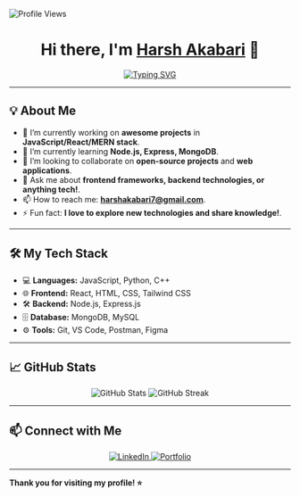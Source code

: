 <!-- Profile Views Counter -->
![Profile Views](https://komarev.com/ghpvc/?username=Harshakabari&label=Profile%20views&color=0e75b6&style=flat)

<h1 align="center">Hi there, I'm <a href="https://harshakabari5.vercel.app" target="_blank">Harsh Akabari</a> 👋</h1>

<p align="center">
  <a href="https://github.com/Harshakabari">
    <img src="https://readme-typing-svg.demolab.com?font=Fira+Code&weight=500&size=25&pause=1000&color=36BCF7&center=true&vCenter=true&width=435&lines=Full-Stack+Developer;Open+Source+Enthusiast;Lifelong+Learner" alt="Typing SVG" />
  </a>
</p>

---

## 💡 About Me
- 🔭 I’m currently working on **awesome projects** in **JavaScript/React/MERN stack**.
- 🌱 I’m currently learning **Node.js, Express, MongoDB**.
- 👯 I’m looking to collaborate on **open-source projects** and **web applications**.
- 💬 Ask me about **frontend frameworks, backend technologies, or anything tech!**.
- 📫 How to reach me: **[harshakabari7@gmail.com](mailto:harshakabari7@gmail.com)**.
- ⚡ Fun fact: **I love to explore new technologies and share knowledge!**.

---

## 🛠️ My Tech Stack
- 💻 **Languages:** JavaScript, Python, C++
- 🌐 **Frontend:** React, HTML, CSS, Tailwind CSS
- 🛠️ **Backend:** Node.js, Express.js
- 🗄️ **Database:** MongoDB, MySQL
- ⚙️ **Tools:** Git, VS Code, Postman, Figma

---

## 📈 GitHub Stats

<p align="center">
  <img src="https://github-readme-stats.vercel.app/api?username=Harshakabari&show_icons=true&theme=radical" alt="GitHub Stats" />
  <img src="https://github-readme-streak-stats.herokuapp.com/?user=Harshakabari&theme=radical" alt="GitHub Streak" />
</p>

---

## 📫 Connect with Me

<p align="center">
  <a href="https://www.linkedin.com/in/harshakabari" target="_blank">
    <img src="https://img.shields.io/badge/LinkedIn-%230077B5.svg?&style=for-the-badge&logo=linkedin&logoColor=white" alt="LinkedIn" />
  </a>
<!--   <a href="https://twitter.com/yourusername" target="_blank">
    <img src="https://img.shields.io/badge/Twitter-%231DA1F2.svg?&style=for-the-badge&logo=twitter&logoColor=white" alt="Twitter" />
  </a> -->
  <a href="https://harshakabari5.vercel.app/" target="_blank">
    <img src="https://img.shields.io/badge/Portfolio-%23FF5722.svg?&style=for-the-badge&logo=web&logoColor=white" alt="Portfolio" />
  </a>
</p>

---

**Thank you for visiting my profile! ⭐**

